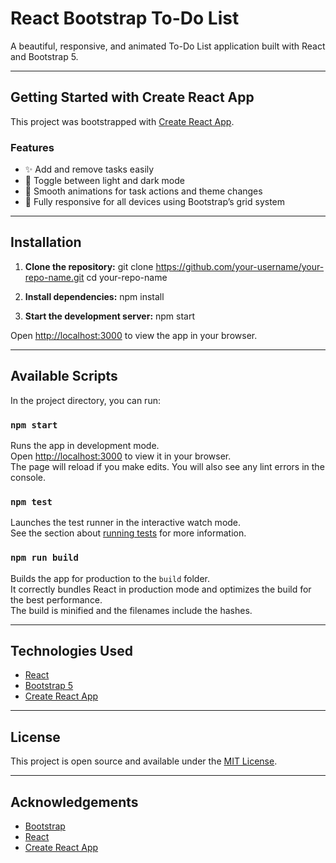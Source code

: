 # React Bootstrap To-Do List

A beautiful, responsive, and animated To-Do List application built with React and Bootstrap 5.

---

## Getting Started with Create React App

This project was bootstrapped with [Create React App](https://github.com/facebook/create-react-app).

### Features

- ✨ Add and remove tasks easily
- 🌙 Toggle between light and dark mode
- 🎨 Smooth animations for task actions and theme changes
- 📱 Fully responsive for all devices using Bootstrap’s grid system

---

## Installation

1. **Clone the repository:**
git clone https://github.com/your-username/your-repo-name.git
cd your-repo-name


2. **Install dependencies:**
npm install


3. **Start the development server:**
npm start

Open [http://localhost:3000](http://localhost:3000) to view the app in your browser.

---

## Available Scripts

In the project directory, you can run:

### `npm start`

Runs the app in development mode.  
Open [http://localhost:3000](http://localhost:3000) to view it in your browser.  
The page will reload if you make edits. You will also see any lint errors in the console.

### `npm test`

Launches the test runner in the interactive watch mode.  
See the section about [running tests](https://facebook.github.io/create-react-app/docs/running-tests) for more information.

### `npm run build`

Builds the app for production to the `build` folder.  
It correctly bundles React in production mode and optimizes the build for the best performance.  
The build is minified and the filenames include the hashes.

---

## Technologies Used

- [React](https://react.dev/)
- [Bootstrap 5](https://getbootstrap.com/)
- [Create React App](https://create-react-app.dev/)

---

<!-- ## Screenshots

![Light Mode Screenshot](./screenshots/light-mode.png)
![Dark Mode Screenshot](./screenshots/dark-mode.png)

--- -->

## License

This project is open source and available under the [MIT License](LICENSE).

---

## Acknowledgements

- [Bootstrap](https://getbootstrap.com/)
- [React](https://react.dev/)
- [Create React App](https://github.com/facebook/create-react-app)
